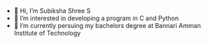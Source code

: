 - 👋 Hi, I’m Subiksha Shree S
- 👀 I’m interested in developing a program in C and Python
- 🌱 I’m currently persuing my bachelors degree at Bannari Amman Institute of Technology


